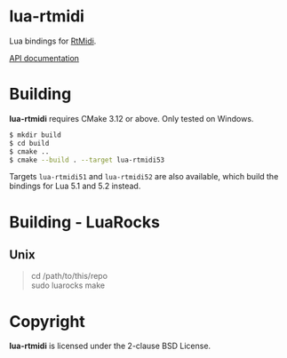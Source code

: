 # lua-rtmidi

Lua bindings for [RtMidi](http://www.music.mcgill.ca/~gary/rtmidi/index.html).

[API documentation](./doc/index.md)

# Building

**lua-rtmidi** requires CMake 3.12 or above. Only tested on Windows.

```sh
$ mkdir build
$ cd build
$ cmake ..
$ cmake --build . --target lua-rtmidi53
```

Targets `lua-rtmidi51` and `lua-rtmidi52` are also available, which build the
bindings for Lua 5.1 and 5.2 instead.


# Building - LuaRocks
## Unix
> cd /path/to/this/repo<br/>
> sudo luarocks make<br/>

# Copyright

**lua-rtmidi** is licensed under the 2-clause BSD License.
